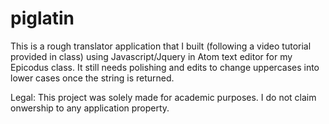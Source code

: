 # piglatin

This is a rough translator application that I built (following a video tutorial provided in class) using Javascript/Jquery in Atom text editor for my Epicodus class.  It still needs polishing and edits to change uppercases into lower cases once the string is returned.

Legal:
This project was solely made for academic purposes. I do not claim onwership to any application property. 
